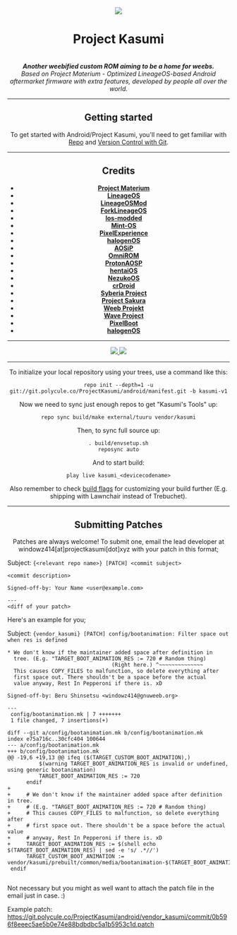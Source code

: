 <div align="center">
<img src="https://dl.ayokaacr.net/5:/Not%20ROM/KasumiBanner.png" />
<h1>Project Kasumi</h1>
</br>
<strong><i> Another weebified custom ROM aiming to be a home for weebs. </i></strong>
</br>
<i> Based on Project Materium - Optimized LineageOS-based Android aftermarket firmware with extra features, developed by people all over the world. </i>
</br>

-----

Getting started
---------------
To get started with Android/Project Kasumi, you'll need to get
familiar with [Repo](https://source.android.com/source/using-repo.html) and [Version Control with Git](https://source.android.com/source/version-control.html).

-----

Credits
-------
- [**Project Materium**](https://github.com/ProjectMaterium)
- [**LineageOS**](https://github.com/LineageOS)
- [**LineageOSMod**](https://github.com/LineageOSMod)
- [**ForkLineageOS**](https://github.com/ForkLineageOS)
- [**los-modded**](https://github.com/los-modded)
- [**Mint-OS**](https://github.com/Mint-OS)
- [**PixelExperience**](https://github.com/PixelExperience)
- [**halogenOS**](https://github.com/halogenOS)
- [**AOSiP**](https://github.com/AOSiP)
- [**OmniROM**](https://github.com/OmniROM)
- [**ProtonAOSP**](https://github.com/ProtonAOSP)
- [**hentaiOS**](https://github.com/hentaiOS)
- [**NezukoOS**](https://github.com/NezukoOS)
- [**crDroid**](https://github.com/crDroidAndroid)
- [**Syberia Project**](https://github.com/syberia-project)
- [**Project Sakura**](https://github.com/ProjectSakura)
- [**Weeb Projekt**](https://github.com/WeebProject)
- [**Wave Project**](https://github.com/Wave-Project)
- [**PixelBoot**](https://github.com/PixelBoot)
- [**halogenOS**](https://github.com/halogenOS)
*********
<a href="https://twitter.com/ProjectKasumi_">
<img src="https://img.shields.io/badge/Twitter-blue?style=for-the-badge">
</a>
<a href="https://t.me/ProjectKasumi">
<img src="https://img.shields.io/badge/Telegram-Channel-green?style=for-the-badge">
</a>

-----

To initialize your local repository using your trees, use a command like this:  
```
repo init --depth=1 -u git://git.polycule.co/ProjectKasumi/android/manifest.git -b kasumi-v1
```
Now we need to sync just enough repos to get "Kasumi's Tools" up:
```
repo sync build/make external/tuuru vendor/kasumi
```
Then, to sync full source up:
```
. build/envsetup.sh
reposync auto
```
And to start build:
```
play live kasumi_<devicecodename>
```

Also remember to check [build flags](https://git.polycule.co/ProjectKasumi/android/build_flags) for customizing your build further (E.g. shipping with Lawnchair instead of Trebuchet).

-----

Submitting Patches
------------------

Patches are always welcome! To submit one, email the lead developer
at windowz414[at]projectkasumi[dot]xyz with your patch in this format;

</div>

Subject: `{<relevant repo name>} [PATCH] <commit subject>`

```
<commit description>

Signed-off-by: Your Name <user@example.com>

---
<diff of your patch>
```

Here's an example for you;

Subject: `{vendor_kasumi} [PATCH] config/bootanimation: Filter space out when res is defined`

```
* We don't know if the maintainer added space after definition in
  tree. (E.g. "TARGET_BOOT_ANIMATION_RES := 720 # Random thing)
                                 (Right here.) ^~~~~~~~~~~~~~~
  This causes COPY_FILES to malfunction, so delete everything after
  first space out. There shouldn't be a space before the actual
  value anyway, Rest In Pepperoni if there is. xD

Signed-off-by: Beru Shinsetsu <windowz414@gnuweeb.org>

---
 config/bootanimation.mk | 7 +++++++
 1 file changed, 7 insertions(+)

diff --git a/config/bootanimation.mk b/config/bootanimation.mk
index e75a716c..30cfc404 100644
--- a/config/bootanimation.mk
+++ b/config/bootanimation.mk
@@ -19,6 +19,13 @@ ifeq ($(TARGET_CUSTOM_BOOT_ANIMATION),)
          $(warning TARGET_BOOT_ANIMATION_RES is invalid or undefined, using generic bootanimation)
          TARGET_BOOT_ANIMATION_RES := 720
      endif
+
+     # We don't know if the maintainer added space after definition in tree.
+     # (E.g. "TARGET_BOOT_ANIMATION_RES := 720 # Random thing)
+     # This causes COPY_FILES to malfunction, so delete everything after
+     # first space out. There shouldn't be a space before the actual value
+     # anyway, Rest In Pepperoni if there is. xD
+     TARGET_BOOT_ANIMATION_RES := $(shell echo $(TARGET_BOOT_ANIMATION_RES) | sed -e 's/ .*//')
      TARGET_CUSTOM_BOOT_ANIMATION := vendor/kasumi/prebuilt/common/media/bootanimation-$(TARGET_BOOT_ANIMATION_RES).zip
 endif
 
```

Not necessary but you might as well want to attach the patch file in
the email just in case. :)

Example patch: https://git.polycule.co/ProjectKasumi/android/vendor_kasumi/commit/0b596f8eeec5ae5b0e74e88bdbdbc5a1b5953c1d.patch
